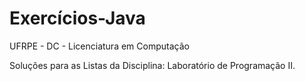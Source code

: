 
# Exercícios-Java

UFRPE - DC - Licenciatura em Computação

Soluções para as Listas da Disciplina: Laboratório de Programação II.
